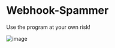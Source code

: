# Webhook-Spammer
Use the program at your own risk!

![image](https://github.com/user-attachments/assets/6ae9c1ad-4aed-4da8-b777-dc0aa019a5be)
